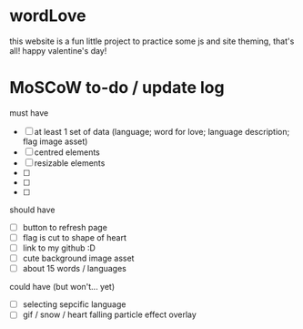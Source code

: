 # wordLove
this website is a fun little project to practice some js and site theming, that's all! happy valentine's day!

# MoSCoW to-do / update log
must have
- [ ] at least 1 set of data (language; word for love; language description; flag image asset)
- [ ] centred elements
- [ ] resizable elements
- [ ] 
- [ ]
- [ ]

should have
- [ ] button to refresh page
- [ ] flag is cut to shape of heart
- [ ] link to my github :D
- [ ] cute background image asset
- [ ] about 15 words / languages

could have (but won't... yet)
- [ ] selecting sepcific language
- [ ] gif / snow / heart falling particle effect overlay
